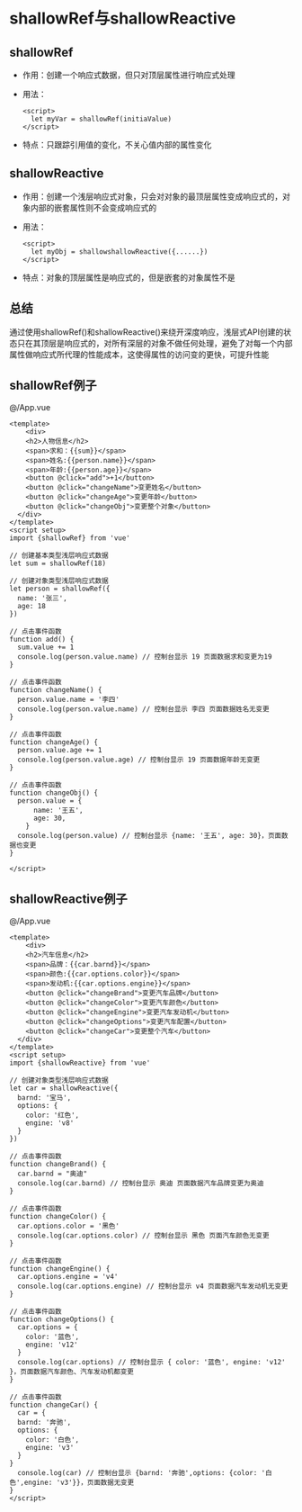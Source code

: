 # shallowRef与shallowReactive



## shallowRef

* 作用：创建一个响应式数据，但只对顶层属性进行响应式处理

* 用法：

  ```vue
  <script>
    let myVar = shallowRef(initiaValue)
  </script>
  ```

* 特点：只跟踪引用值的变化，不关心值内部的属性变化



## shallowReactive

* 作用：创建一个浅层响应式对象，只会对对象的最顶层属性变成响应式的，对象内部的嵌套属性则不会变成响应式的

* 用法：

  ```vue
  <script>
    let myObj = shallowshallowReactive({......})
  </script>
  ```

* 特点：对象的顶层属性是响应式的，但是嵌套的对象属性不是



## 总结

通过使用shallowRef()和shallowReactive()来绕开深度响应，浅层式API创建的状态只在其顶层是响应式的，对所有深层的对象不做任何处理，避免了对每一个内部属性做响应式所代理的性能成本，这使得属性的访问变的更快，可提升性能



## shallowRef例子

@/App.vue

```vue
<template>
	<div>
    <h2>人物信息</h2>
    <span>求和：{{sum}}</span>
    <span>姓名:{{person.name}}</span>
    <span>年龄:{{person.age}}</span>
    <button @click="add">+1</button>
    <button @click="changeName">变更姓名</button>
    <button @click="changeAge">变更年龄</button>
    <button @click="changeObj">变更整个对象</button>
  </div>
</template>
<script setup>
import {shallowRef} from 'vue'
  
// 创建基本类型浅层响应式数据
let sum = shallowRef(18)

// 创建对象类型浅层响应式数据
let person = shallowRef({
  name: '张三',
  age: 18
})

// 点击事件函数
function add() {
  sum.value += 1
  console.log(person.value.name) // 控制台显示 19 页面数据求和变更为19
}

// 点击事件函数
function changeName() {
  person.value.name = '李四'
  console.log(person.value.name) // 控制台显示 李四 页面数据姓名无变更
}

// 点击事件函数
function changeAge() {
  person.value.age += 1
  console.log(person.value.age) // 控制台显示 19 页面数据年龄无变更
}

// 点击事件函数
function changeObj() {
  person.value = {
      name: '王五',
      age: 30,
    }
  console.log(person.value) // 控制台显示 {name: '王五', age: 30}，页面数据也变更
}

</script>
```



## shallowReactive例子

@/App.vue

```vue
<template>
	<div>
    <h2>汽车信息</h2>
    <span>品牌：{{car.barnd}}</span>
    <span>颜色:{{car.options.color}}</span>
    <span>发动机:{{car.options.engine}}</span>
    <button @click="changeBrand">变更汽车品牌</button>
    <button @click="changeColor">变更汽车颜色</button>
    <button @click="changeEngine">变更汽车发动机</button>
    <button @click="changeOptions">变更汽车配置</button>
    <button @click="changeCar">变更整个汽车</button>
  </div>
</template>
<script setup>
import {shallowReactive} from 'vue'

// 创建对象类型浅层响应式数据
let car = shallowReactive({
  barnd: '宝马',
  options: {
    color: '红色',
    engine: 'v8'
  }
})

// 点击事件函数
function changeBrand() {
  car.barnd = "奥迪"
  console.log(car.barnd) // 控制台显示 奥迪 页面数据汽车品牌变更为奥迪
}

// 点击事件函数
function changeColor() {
  car.options.color = '黑色'
  console.log(car.options.color) // 控制台显示 黑色 页面汽车颜色无变更
}

// 点击事件函数
function changeEngine() {
  car.options.engine = 'v4'
  console.log(car.options.engine) // 控制台显示 v4 页面数据汽车发动机无变更
}

// 点击事件函数
function changeOptions() {
  car.options = {
    color: '蓝色',
    engine: 'v12'
  }
  console.log(car.options) // 控制台显示 { color: '蓝色', engine: 'v12' }，页面数据汽车颜色、汽车发动机都变更
}

// 点击事件函数
function changeCar() {
  car = {
  barnd: '奔驰',
  options: {
    color: '白色',
    engine: 'v3'
  }
}
  console.log(car) // 控制台显示 {barnd: '奔驰',options: {color: '白色',engine: 'v3'}}，页面数据无变更
}
</script>
```

